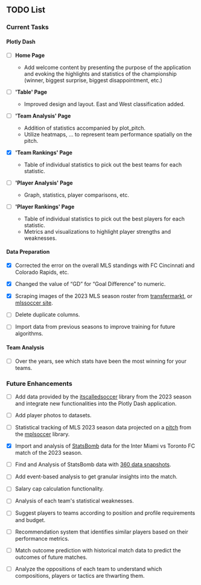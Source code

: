 ## TODO List

### Current Tasks

#### Plotly Dash

- [ ] **Home Page**
  - Add welcome content by presenting the purpose of the application and evoking the highlights and statistics of the championship (winner, biggest surprise, biggest disappointment, etc.)

- [ ] **'Table' Page**
  - Improved design and layout. East and West classification added.

- [ ] **'Team Analysis' Page**
  - Addition of statistics accompanied by plot_pitch.
  - Utilize heatmaps, ... to represent team performance spatially on the pitch.

- [x] **'Team Rankings' Page**
  - Table of individual statistics to pick out the best teams for each statistic.

- [ ] **'Player Analysis' Page**
  - Graph, statistics, player comparisons, etc.

- [ ] **'Player Rankings' Page**
  - Table of individual statistics to pick out the best players for each statistic.
  - Metrics and visualizations to highlight player strengths and weaknesses.

#### Data Preparation

- [x] Corrected the error on the overall MLS standings with FC Cincinnati and Colorado Rapids, etc.

- [x] Changed the value of “GD” for “Goal Difference” to numeric.

- [x] Scraping images of the 2023 MLS season roster from [transfermarkt](https://www.transfermarkt.com/major-league-soccer/startseite/wettbewerb/MLS1/plus/?saison_id=2022), or [mlssoccer site](https://www.mlssoccer.com/stats/players/#season=2023&competition=mls-regular-season&club=all&statType=general&position=all).

- [ ] Delete duplicate columns.

- [ ] Import data from previous seasons to improve training for future algorithms.

#### Team Analysis

- [ ] Over the years, see which stats have been the most winning for your teams.

### Future Enhancements

- [ ] Add data provided by the [itscalledsoccer](https://american-soccer-analysis.github.io/itscalledsoccer/) library from the 2023 season and integrate new functionalities into the Plotly Dash application.

- [ ] Add player photos to datasets.

- [ ] Statistical tracking of MLS 2023 season data projected on a [pitch](https://mplsoccer.readthedocs.io/en/latest/gallery/pitch_setup/plot_pitches.html) from the [mplsoccer](https://mplsoccer.readthedocs.io/en/latest/) library.

- [x] Import and analysis of [StatsBomb](https://statsbomb.com/) data for the Inter Miami vs Toronto FC match of the 2023 season.

- [ ] Find and Analysis of StatsBomb data with [360 data snapshots](https://statsbomb.com/what-we-do/soccer-data/360-2/).

- [ ] Add event-based analysis to get granular insights into the match.

- [ ] Salary cap calculation functionality.

- [ ] Analysis of each team's statistical weaknesses.

- [ ] Suggest players to teams according to position and profile requirements and budget.

- [ ] Recommendation system that identifies similar players based on their performance metrics.

- [ ] Match outcome prediction with historical match data to predict the outcomes of future matches.

- [ ] Analyze the oppositions of each team to understand which compositions, players or tactics are thwarting them.
